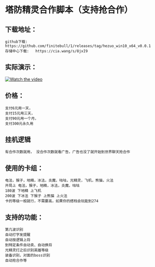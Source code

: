 塔防精灵合作脚本（支持抢合作）
==========================

下载地址：
---------------
    github下载:    https://github.com/finitebull/1/releases/tag/hezuo_win10_x64_v0.0.1
    存储中心下载:   https://cia.wang/s/8jxI9

实际演示：
--------------
[![Watch the video](https://i2.hdslb.com/bfs/archive/303a4497cf6b431703f5ff5498ceb5f85a0ad042.jpg@320w_200h)](https://www.bilibili.com/video/BV1RK411174f/)


价格：
-------------
    支付6元用一天，
    支付15元用三天，
    支付90元用一个月，
    支付300元永久用
  
挂机逻辑
------------------
    有合作次数就用， 没合作次数就看广告，广告也没了就开始到世界聊天抢合作

使用的卡组：
------------------
    电法，猴子，地精，冰法，炎魔，咕咕，光精灵，飞机，熊猫，火法
    开局上 电法，猴子，地精，冰法，炎魔，咕咕
    180波 下地精 上飞机
    200波 下冰法 下猴子 上熊猫 上火法
    卡的等级一般就行，不需要高，如果你的搭档会玩能到274

支持的功能：
----------------
    第几波识别
    自动打字发提醒
    自动按逻辑上将
    到特定条件自动卖、自动换将
    光精灵打之后识别英雄等级
    装备识别，对面的boss识别
    自动抢合作等


